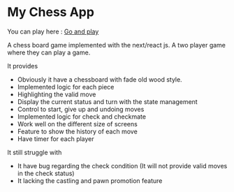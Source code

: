 # My Chess App

You can play here : [Go and play](https://my-chess-beta.vercel.app/)

A chess board game implemented with the next/react js. A two player game where they can play a game.

It provides

- Obviously it have a chessboard with fade old wood style.
- Implemented logic for each piece
- Highlighting the valid move
- Display the current status and turn with the state management
- Control to start, give up and undoing moves
- Implemented logic for check and checkmate
- Work well on the different size of screens
- Feature to show the history of each move
- Have timer for each player

It still struggle with 

- It have bug regarding the check condition (It will not provide valid moves in the check status)
- It lacking the castling and pawn promotion feature
